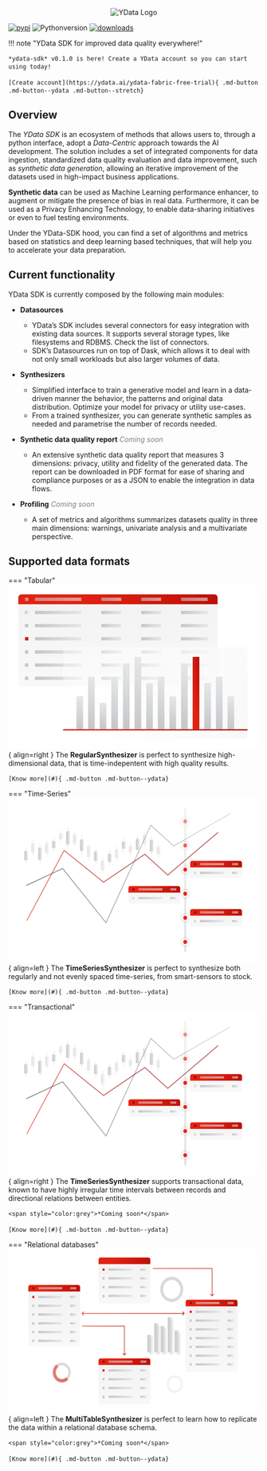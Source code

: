 <p></p>
<p align="center"><img width="500" src="https://assets.ydata.ai/sdk/logo_SDK_col_red_black.png" alt="YData Logo"></p>
<p></p>

[![pypi](https://img.shields.io/pypi/v/ydata-sdk)](https://pypi.org/project/ydata-sdk)
![Pythonversion](https://img.shields.io/badge/python-3.8%20%7C%203.9%20%7C%203.10-blue)
[![downloads](https://pepy.tech/badge/ydata-sdk/month)](https://pepy.tech/project/ydata-sdk)

!!! note "YData SDK for improved data quality everywhere!"

    *ydata-sdk* v0.1.0 is here! Create a YData account so you can start using today!

    [Create account](https://ydata.ai/ydata-fabric-free-trial){ .md-button .md-button--ydata .md-button--stretch}

## Overview

The *YData SDK* is an ecosystem of methods that allows users to, through a python interface, adopt a *Data-Centric* approach towards the AI development. The solution includes a set of integrated components for data ingestion, standardized data quality evaluation and data improvement, such as *synthetic data generation*, allowing an iterative improvement of the datasets used in high-impact business applications.

**Synthetic data** can be used as Machine Learning performance enhancer, to augment or mitigate the presence of bias in real data. Furthermore, it can be used as a Privacy Enhancing Technology, to enable data-sharing initiatives or even to fuel testing environments. 

Under the YData-SDK hood, you can find a set of algorithms and metrics based on statistics and deep learning based techniques, that will help you to accelerate your data preparation. 

## Current functionality

YData SDK is currently composed by the following main modules:

* **Datasources**
     - YData’s SDK includes several connectors for easy integration with existing data sources. It supports several storage types, like filesystems and RDBMS. Check the list of connectors. 
     - SDK’s Datasources run on top of Dask, which allows it to deal with not only small workloads but also larger volumes of data.

* **Synthesizers**
     - Simplified interface to train a generative model and learn in a data-driven manner the behavior, the patterns and original data distribution. Optimize your model for privacy or utility use-cases.
     - From a trained synthesizer, you can generate synthetic samples as needed and parametrise the number of records needed.

* **Synthetic data quality report**
    <span style="color:grey">*Coming soon*</span>
     - An extensive synthetic data quality report that measures 3 dimensions: privacy, utility and fidelity of the generated data. The report can be downloaded in PDF format for ease of sharing and compliance purposes or as a JSON to enable the integration in data flows.

* **Profiling**
    <span style="color:grey">*Coming soon*</span>
    - A set of metrics and algorithms summarizes datasets quality in three main dimensions: warnings, univariate analysis and a multivariate perspective.

## Supported data formats

=== "Tabular"
    ![Tabular data synthesizer](assets/500x330/single_table.png){ align=right }
    The **RegularSynthesizer** is perfect to synthesize high-dimensional data, that is time-indepentent with high quality results.

    [Know more](#){ .md-button .md-button--ydata}

=== "Time-Series"
    ![Timeseries Synthesizer](assets/500x330/time_series.png){ align=left }
    The **TimeSeriesSynthesizer** is perfect to synthesize both regularly and not evenly spaced time-series, from smart-sensors to stock. 

    [Know more](#){ .md-button .md-button--ydata}

=== "Transactional"
    ![Transactional data synthesizer](assets/500x330/time_series.png){ align=right }
    The **TimeSeriesSynthesizer** supports transactional data, known to have highly irregular time intervals between records and directional relations between entities.
    
    <span style="color:grey">*Coming soon*</span>

    [Know more](#){ .md-button .md-button--ydata}

=== "Relational databases"
    ![Relational databases synthesizer](assets/500x330/multi_table.png){ align=left }
    The **MultiTableSynthesizer** is perfect to learn how to replicate the data within a relational database schema.
    
    <span style="color:grey">*Coming soon*</span>

    [Know more](#){ .md-button .md-button--ydata}


